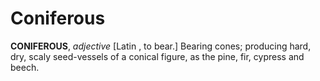 # Coniferous

**CONIFEROUS**, _adjective_ \[Latin , to bear.\] Bearing cones; producing hard, dry, scaly seed-vessels of a conical figure, as the pine, fir, cypress and beech.